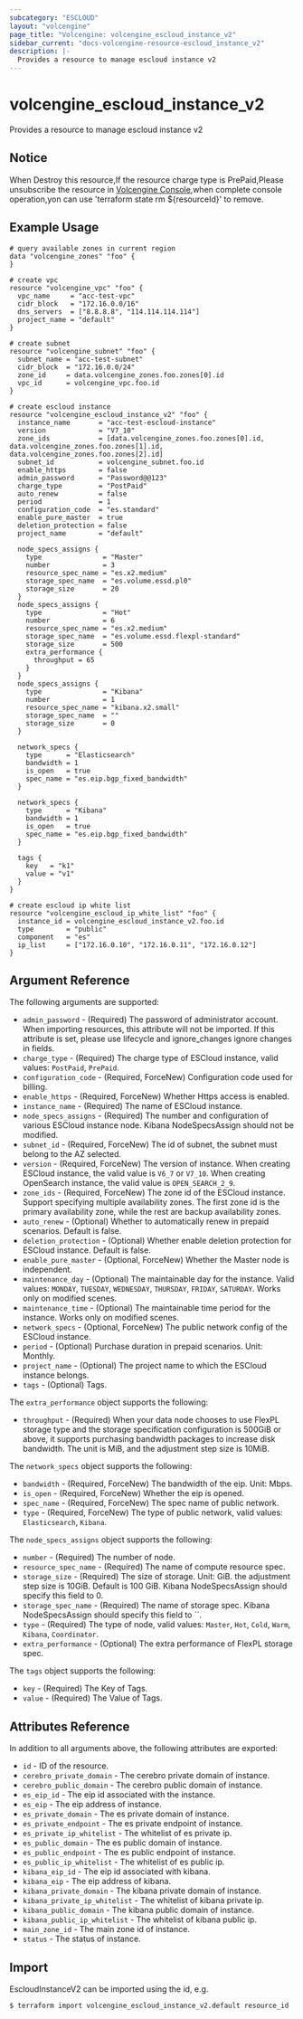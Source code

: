 ```yaml
---
subcategory: "ESCLOUD"
layout: "volcengine"
page_title: "Volcengine: volcengine_escloud_instance_v2"
sidebar_current: "docs-volcengine-resource-escloud_instance_v2"
description: |-
  Provides a resource to manage escloud instance v2
---
```

# volcengine_escloud_instance_v2
Provides a resource to manage escloud instance v2
## Notice
When Destroy this resource,If the resource charge type is PrePaid,Please unsubscribe the resource 
in  [Volcengine Console](https://console.volcengine.com/finance/unsubscribe/),when complete console operation,yon can
use 'terraform state rm ${resourceId}' to remove.
## Example Usage
```hcl
# query available zones in current region
data "volcengine_zones" "foo" {
}

# create vpc
resource "volcengine_vpc" "foo" {
  vpc_name     = "acc-test-vpc"
  cidr_block   = "172.16.0.0/16"
  dns_servers  = ["8.8.8.8", "114.114.114.114"]
  project_name = "default"
}

# create subnet
resource "volcengine_subnet" "foo" {
  subnet_name = "acc-test-subnet"
  cidr_block  = "172.16.0.0/24"
  zone_id     = data.volcengine_zones.foo.zones[0].id
  vpc_id      = volcengine_vpc.foo.id
}

# create escloud instance
resource "volcengine_escloud_instance_v2" "foo" {
  instance_name       = "acc-test-escloud-instance"
  version             = "V7_10"
  zone_ids            = [data.volcengine_zones.foo.zones[0].id, data.volcengine_zones.foo.zones[1].id, data.volcengine_zones.foo.zones[2].id]
  subnet_id           = volcengine_subnet.foo.id
  enable_https        = false
  admin_password      = "Password@@123"
  charge_type         = "PostPaid"
  auto_renew          = false
  period              = 1
  configuration_code  = "es.standard"
  enable_pure_master  = true
  deletion_protection = false
  project_name        = "default"

  node_specs_assigns {
    type               = "Master"
    number             = 3
    resource_spec_name = "es.x2.medium"
    storage_spec_name  = "es.volume.essd.pl0"
    storage_size       = 20
  }
  node_specs_assigns {
    type               = "Hot"
    number             = 6
    resource_spec_name = "es.x2.medium"
    storage_spec_name  = "es.volume.essd.flexpl-standard"
    storage_size       = 500
    extra_performance {
      throughput = 65
    }
  }
  node_specs_assigns {
    type               = "Kibana"
    number             = 1
    resource_spec_name = "kibana.x2.small"
    storage_spec_name  = ""
    storage_size       = 0
  }

  network_specs {
    type      = "Elasticsearch"
    bandwidth = 1
    is_open   = true
    spec_name = "es.eip.bgp_fixed_bandwidth"
  }

  network_specs {
    type      = "Kibana"
    bandwidth = 1
    is_open   = true
    spec_name = "es.eip.bgp_fixed_bandwidth"
  }

  tags {
    key   = "k1"
    value = "v1"
  }
}

# create escloud ip white list
resource "volcengine_escloud_ip_white_list" "foo" {
  instance_id = volcengine_escloud_instance_v2.foo.id
  type        = "public"
  component   = "es"
  ip_list     = ["172.16.0.10", "172.16.0.11", "172.16.0.12"]
}
```
## Argument Reference
The following arguments are supported:
* `admin_password` - (Required) The password of administrator account. When importing resources, this attribute will not be imported. If this attribute is set, please use lifecycle and ignore_changes ignore changes in fields.
* `charge_type` - (Required) The charge type of ESCloud instance, valid values: `PostPaid`, `PrePaid`.
* `configuration_code` - (Required, ForceNew) Configuration code used for billing.
* `enable_https` - (Required, ForceNew) Whether Https access is enabled.
* `instance_name` - (Required) The name of ESCloud instance.
* `node_specs_assigns` - (Required) The number and configuration of various ESCloud instance node. Kibana NodeSpecsAssign should not be modified.
* `subnet_id` - (Required, ForceNew) The id of subnet, the subnet must belong to the AZ selected.
* `version` - (Required, ForceNew) The version of instance. When creating ESCloud instance, the valid value is `V6_7` or `V7_10`. When creating OpenSearch instance, the valid value is `OPEN_SEARCH_2_9`.
* `zone_ids` - (Required, ForceNew) The zone id of the ESCloud instance. Support specifying multiple availability zones.
 The first zone id is the primary availability zone, while the rest are backup availability zones.
* `auto_renew` - (Optional) Whether to automatically renew in prepaid scenarios. Default is false.
* `deletion_protection` - (Optional) Whether enable deletion protection for ESCloud instance. Default is false.
* `enable_pure_master` - (Optional, ForceNew) Whether the Master node is independent.
* `maintenance_day` - (Optional) The maintainable day for the instance. Valid values: `MONDAY`, `TUESDAY`, `WEDNESDAY`, `THURSDAY`, `FRIDAY`, `SATURDAY`. Works only on modified scenes.
* `maintenance_time` - (Optional) The maintainable time period for the instance. Works only on modified scenes.
* `network_specs` - (Optional, ForceNew) The public network config of the ESCloud instance.
* `period` - (Optional) Purchase duration in prepaid scenarios. Unit: Monthly.
* `project_name` - (Optional) The project name to which the ESCloud instance belongs.
* `tags` - (Optional) Tags.

The `extra_performance` object supports the following:

* `throughput` - (Required) When your data node chooses to use FlexPL storage type and the storage specification configuration is 500GiB or above, it supports purchasing bandwidth packages to increase disk bandwidth.
The unit is MiB, and the adjustment step size is 10MiB.

The `network_specs` object supports the following:

* `bandwidth` - (Required, ForceNew) The bandwidth of the eip. Unit: Mbps.
* `is_open` - (Required, ForceNew) Whether the eip is opened.
* `spec_name` - (Required, ForceNew) The spec name of public network.
* `type` - (Required, ForceNew) The type of public network, valid values: `Elasticsearch`, `Kibana`.

The `node_specs_assigns` object supports the following:

* `number` - (Required) The number of node.
* `resource_spec_name` - (Required) The name of compute resource spec.
* `storage_size` - (Required) The size of storage. Unit: GiB. the adjustment step size is 10GiB. Default is 100 GiB. Kibana NodeSpecsAssign should specify this field to 0.
* `storage_spec_name` - (Required) The name of storage spec. Kibana NodeSpecsAssign should specify this field to ``.
* `type` - (Required) The type of node, valid values: `Master`, `Hot`, `Cold`, `Warm`, `Kibana`, `Coordinator`.
* `extra_performance` - (Optional) The extra performance of FlexPL storage spec.

The `tags` object supports the following:

* `key` - (Required) The Key of Tags.
* `value` - (Required) The Value of Tags.

## Attributes Reference
In addition to all arguments above, the following attributes are exported:
* `id` - ID of the resource.
* `cerebro_private_domain` - The cerebro private domain of instance.
* `cerebro_public_domain` - The cerebro public domain of instance.
* `es_eip_id` - The eip id associated with the instance.
* `es_eip` - The eip address of instance.
* `es_private_domain` - The es private domain of instance.
* `es_private_endpoint` - The es private endpoint of instance.
* `es_private_ip_whitelist` - The whitelist of es private ip.
* `es_public_domain` - The es public domain of instance.
* `es_public_endpoint` - The es public endpoint of instance.
* `es_public_ip_whitelist` - The whitelist of es public ip.
* `kibana_eip_id` - The eip id associated with kibana.
* `kibana_eip` - The eip address of kibana.
* `kibana_private_domain` - The kibana private domain of instance.
* `kibana_private_ip_whitelist` - The whitelist of kibana private ip.
* `kibana_public_domain` - The kibana public domain of instance.
* `kibana_public_ip_whitelist` - The whitelist of kibana public ip.
* `main_zone_id` - The main zone id of instance.
* `status` - The status of instance.


## Import
EscloudInstanceV2 can be imported using the id, e.g.
```
$ terraform import volcengine_escloud_instance_v2.default resource_id
```

